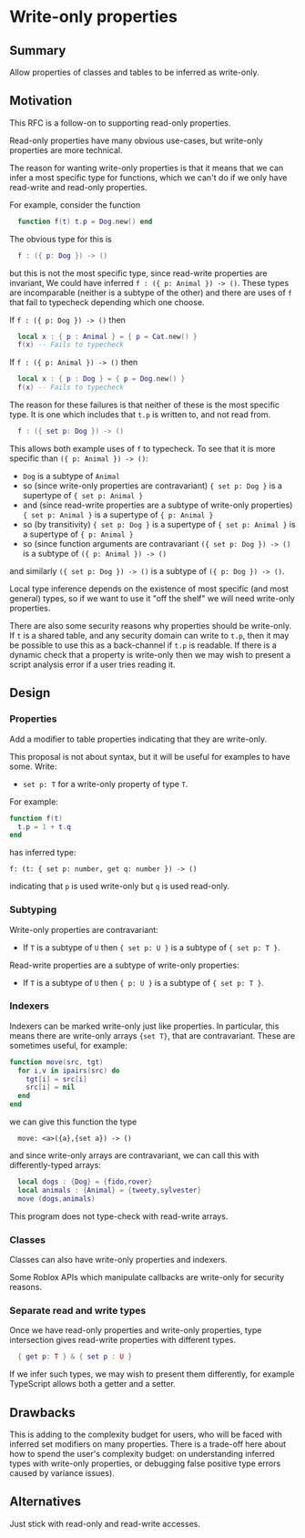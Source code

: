 # Write-only properties

## Summary

Allow properties of classes and tables to be inferred as write-only.

## Motivation

This RFC is a follow-on to supporting read-only properties.

Read-only properties have many obvious use-cases, but write-only properties
are more technical.

The reason for wanting write-only properties is that it means
that we can infer a most specific type for functions, which we can't do if
we only have read-write and read-only properties.

For example, consider the function
```lua
  function f(t) t.p = Dog.new() end
```

The obvious type for this is
```lua
  f : ({ p: Dog }) -> ()
```

but this is not the most specific type, since read-write properties
are invariant, We could have inferred `f : ({ p: Animal }) -> ()`.
These types are incomparable (neither is a subtype of the other)
and there are uses of `f` that fail to typecheck depending which one choose.

If `f : ({ p: Dog }) -> ()` then
```lua
  local x : { p : Animal } = { p = Cat.new() }
  f(x) -- Fails to typecheck
```

If `f : ({ p: Animal }) -> ()` then
```lua
  local x : { p : Dog } = { p = Dog.new() }
  f(x) -- Fails to typecheck
```

The reason for these failures is that neither of these is the most
specific type. It is one which includes that `t.p` is written to, and
not read from.
```lua
  f : ({ set p: Dog }) -> ()
```

This allows both example uses of `f` to typecheck. To see that it is more specific than `({ p: Animal }) -> ()`:

* `Dog` is a subtype of `Animal`
* so (since write-only properties are contravariant) `{ set p: Dog }` is a supertype of `{ set p: Animal }`
* and (since read-write properties are a subtype of write-only properties)  `{ set p: Animal }` is a supertype of `{ p: Animal }`
* so (by transitivity)  `{ set p: Dog }` is a supertype of `{ set p: Animal }` is a supertype of `{ p: Animal }`
* so (since function arguments are contravariant `({ set p: Dog }) -> ()` is a subtype of `({ p: Animal }) -> ()`

and similarly `({ set p: Dog }) -> ()` is a subtype of `({ p: Dog }) -> ()`.

Local type inference depends on the existence of most specific (and most general) types,
so if we want to use it "off the shelf" we will need write-only properties.

There are also some security reasons why properties should be
write-only. If `t` is a shared table, and any security domain can
write to `t.p`, then it may be possible to use this as a back-channel
if `t.p` is readable. If there is a dynamic check that a property is
write-only then we may wish to present a script analysis error if a
user tries reading it.

## Design

### Properties

Add a modifier to table properties indicating that they are write-only.

This proposal is not about syntax, but it will be useful for examples to have some. Write:

* `set p: T` for a write-only property of type `T`.

For example:
```lua
function f(t)
  t.p = 1 + t.q
end
```
has inferred type:
```
f: (t: { set p: number, get q: number }) -> ()
```
indicating that `p` is used write-only but `q` is used read-only.

### Subtyping

Write-only properties are contravariant:

* If `T` is a subtype of `U` then `{ set p: U }` is a subtype of `{ set p: T }`.

Read-write properties are a subtype of write-only properties:

* If `T` is a subtype of `U` then `{ p: U }` is a subtype of `{ set p: T }`.

### Indexers

Indexers can be marked write-only just like properties. In
particular, this means there are write-only arrays `{set T}`, that are
contravariant. These are sometimes useful, for example:

```lua
function move(src, tgt)
  for i,v in ipairs(src) do
    tgt[i] = src[i]
    src[i] = nil
  end
end
```

we can give this function the type
```
  move: <a>({a},{set a}) -> ()
```

and since write-only arrays are contravariant, we can call this with differently-typed
arrays:
```lua
  local dogs : {Dog} = {fido,rover}
  local animals : {Animal} = {tweety,sylvester}
  move (dogs,animals)
```

This program does not type-check with read-write arrays.

### Classes

Classes can also have write-only properties and indexers.

Some Roblox APIs which manipulate callbacks are write-only for security reasons.

### Separate read and write types

Once we have read-only properties and write-only properties, type intersection
gives read-write properties with different types.

```lua
  { get p: T } & { set p : U }
```

If we infer such types, we may wish to present them differently, for
example TypeScript allows both a getter and a setter.

## Drawbacks

This is adding to the complexity budget for users, who will be faced
with inferred set modifiers on many properties.  There is a trade-off
here about how to spend the user's complexity budget: on understanding
inferred types with write-only properties, or debugging false positive
type errors caused by variance issues).

## Alternatives

Just stick with read-only and read-write accesses.
